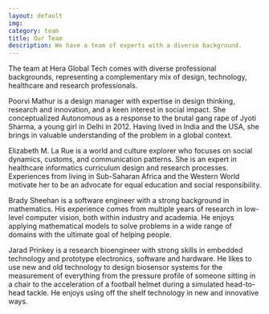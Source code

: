 ```yaml
---
layout: default
img: 
category: team
title: Our Team
description: We have a team of experts with a diverse background.
---
```

  The team at Hera Global Tech comes with diverse professional backgrounds, representing a complementary mix of design, technology, healthcare and research professionals.

Poorvi Mathur is a design manager with expertise in design thinking, research and innovation, and a keen interest in social impact. She conceptualized Autonomous as a response to the brutal gang rape of Jyoti Sharma, a young girl in Delhi in 2012. Having lived in India and the USA, she brings in valuable understanding of the problem in a global context.

Elizabeth M. La Rue is a world and culture explorer who focuses on social dynamics, customs, and communication patterns. She is an expert in healthcare informatics curriculum design and research processes. Experiences from living in Sub-Saharan Africa and the Western World motivate her to be an advocate for equal education and social responsibility.

Brady Sheehan is a software engineer with a strong background in mathematics. His experience comes from multiple years of research in low-level computer vision, both within industry and academia. He enjoys applying mathematical models to solve problems in a wide range of domains with the ultimate goal of helping people.

Jarad Prinkey is a research bioengineer with strong skills in embedded technology and prototype electronics, software and hardware. He likes to use new and old technology to design biosensor systems for the measurement of everything from the pressure profile of someone sitting in a chair to the acceleration of a football helmet during a simulated head-to-head tackle. He enjoys using off the shelf technology in new and innovative ways.
